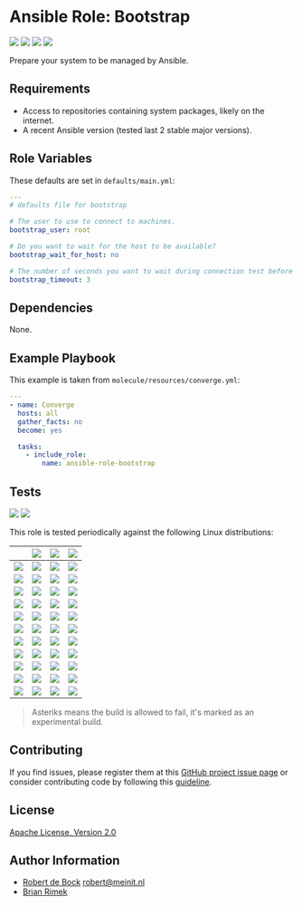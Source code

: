 Ansible Role: Bootstrap
=======================

[![][ci_badge]][ci]
[![][release_badge]][release]
[![][ansible_role_badge]][ansible_role]
[![][ansible_downloads_badge]][ansible_role]

Prepare your system to be managed by Ansible.

Requirements
------------

- Access to repositories containing system packages, likely on the internet.
- A recent Ansible version (tested last 2 stable major versions).

Role Variables
--------------

These defaults are set in `defaults/main.yml`:

```yaml
---
# defaults file for bootstrap

# The user to use to connect to machines.
bootstrap_user: root

# Do you want to wait for the host to be available?
bootstrap_wait_for_host: no

# The number of seconds you want to wait during connection test before failing.
bootstrap_timeout: 3
```

Dependencies
------------

None.

Example Playbook
----------------

This example is taken from `molecule/resources/converge.yml`:
```yaml
---
- name: Converge
  hosts: all
  gather_facts: no
  become: yes

  tasks:
    - include_role:
        name: ansible-role-bootstrap

```

Tests
-----

[![][python_badge]][python]
[![][ansible_badge]][ansible]

This role is tested periodically against the following Linux distributions:

|| [![][ansible_previous_badge]][ansible_previous] | [![][ansible_latest_badge]][ansible_latest] | [![][ansible_devel_badge]][ansible_devel] |
|---|---|---|---|
| [![][alpine_badge]][alpine] | [![][x]][ci] | [![][x]][ci] | [![][x]][ci] |
| [![][amazonlinux_badge]][amazonlinux] | [![][x]][ci] | [![][x]][ci] | [![][x]][ci] |
| [![][archlinux_badge]][archlinux] | [![][x]][ci] | [![][x]][ci] | [![][x]][ci] |
| [![][centos_badge]][centos] | [![][x]][ci] | [![][x]][ci] | [![][x]][ci] |
| [![][debian_badge]][debian] | [![][x]][ci] | [![][x]][ci] | [![][x]][ci] |
| [![][fedora_badge]][fedora] | [![][x]][ci] | [![][x]][ci] | [![][x]][ci] |
| [![][gentoo_badge]][gentoo] | [![][x]][ci] | [![][x]][ci] | [![][x]][ci] |
| [![][kali_badge]][kali] | [![][x]][ci] | [![][x]][ci] | [![][x]][ci] |
| [![][opensuse_badge]][opensuse] | [![][x]][ci] | [![][x]][ci] | [![][x]][ci] |
| [![][redhat_badge]][redhat] | [![][x]][ci] | [![][x]][ci] | [![][x]][ci] |
| [![][ubuntu_badge]][ubuntu] | [![][x]][ci] | [![][x]][ci] | [![][x]][ci] |

> Asteriks means the build is allowed to fail, it's marked as an experimental build.

Contributing
------------

If you find issues, please register them at this [GitHub project issue page][issues] or consider contributing code by following this [guideline][contributing].

License
-------

[Apache License, Version 2.0][license]

Author Information
------------------

- [Robert de Bock](https://robertdebock.nl/) <robert@meinit.nl>
- [Brian Rimek](https://github.com/rembik)


[ci]: https://travis-ci.org/rembik/ansible-role-bootstrap
[release]: https://github.com/rembik/ansible-role-bootstrap/releases
[ansible_role]: https://galaxy.ansible.com/rembik/bootstrap

[ci_badge]: https://img.shields.io/travis/rembik/ansible-role-bootstrap/master.svg?logo=travis-ci&logoColor=EEE
[release_badge]: https://img.shields.io/github/release/rembik/ansible-role-bootstrap.svg?sort=semver&colorB=56b4b6&logo=github&logoColor=EEE
[ansible_role_badge]: https://img.shields.io/ansible/role/36340.svg?colorB=56b4b6&logo=ansible&logoColor=EEE
[ansible_downloads_badge]: https://img.shields.io/ansible/role/d/36340.svg?label=downloads&logo=ansible&logoColor=EEE

[issues]: https://github.com/rembik/ansible-role-bootstrap/issues/new/choose
[contributing]: http://github.com/rembik/ansible-role-bootstrap/tree/master/.github/CONTRIBUTING.md
[license]: https://github.com/rembik/ansible-role-bootstrap/blob/master/LICENSE

[python]: https://www.python.org/
[ansible]: https://ansible.com/
[ansible_previous]: https://docs.ansible.com/ansible/2.9/
[ansible_latest]: https://docs.ansible.com/ansible/2.10/
[ansible_devel]: https://docs.ansible.com/ansible/devel/

[python_badge]: https://img.shields.io/badge/python-3.9-1488C6.svg
[ansible_badge]: https://img.shields.io/badge/Ansible-2.9%20%7C%202.10%20%7C%20devel%2A-56b4b6.svg
[ansible_previous_badge]: https://img.shields.io/badge/2.9-56b4b6.svg
[ansible_latest_badge]: https://img.shields.io/badge/2.10-56b4b6.svg
[ansible_devel_badge]: https://img.shields.io/badge/devel%2A-56b4b6.svg

[alpine]: https://hub.docker.com/_/alpine
[amazonlinux]: https://hub.docker.com/_/amazonlinux
[archlinux]: https://hub.docker.com/r/archlinux/base
[centos]: https://hub.docker.com/_/centos
[debian]: https://hub.docker.com/_/debian
[fedora]: https://hub.docker.com/_/fedora
[gentoo]: https://hub.docker.com/r/gentoo/stage3-amd64
[kali]: https://hub.docker.com/r/kalilinux/kali-linux-docker
[opensuse]: https://hub.docker.com/_/opensuse
[redhat]: https://access.redhat.com/containers/#/registry.access.redhat.com/ubi8/ubi
[ubuntu]: https://hub.docker.com/_/ubuntu

[alpine_badge]: https://img.shields.io/badge/Alpine-latest%20%7C%20edge%2A-1488C6.svg?logo=docker&logoColor=EEE
[amazonlinux_badge]: https://img.shields.io/badge/AmazonLinux-latest-1488C6.svg?logo=docker&logoColor=EEE
[archlinux_badge]: https://img.shields.io/badge/ArchLinux-latest-1488C6.svg?logo=docker&logoColor=EEE
[centos_badge]: https://img.shields.io/badge/CentOS-latest-1488C6.svg?logo=docker&logoColor=EEE
[debian_badge]: https://img.shields.io/badge/Debian-latest%20%7C%20unstable%2A-1488C6.svg?logo=docker&logoColor=EEE
[fedora_badge]: https://img.shields.io/badge/Fedora-latest%20%7C%20rawhide%2A-1488C6.svg?logo=docker&logoColor=EEE
[gentoo_badge]: https://img.shields.io/badge/Gentoo-latest-1488C6.svg?logo=docker&logoColor=EEE
[kali_badge]: https://img.shields.io/badge/Kali-latest-1488C6.svg?logo=docker&logoColor=EEE
[opensuse_badge]: https://img.shields.io/badge/openSUSE-Leap%20%7C%20Tumbleweed-1488C6.svg?logo=docker&logoColor=EEE
[redhat_badge]: https://img.shields.io/badge/RedHat-latest-1488C6.svg?logo=docker&logoColor=EEE
[ubuntu_badge]: https://img.shields.io/badge/Ubuntu-latest%20%7C%20devel%2A-1488C6.svg?logo=docker&logoColor=EEE
[x]: https://img.shields.io/badge/X-grey.svg

